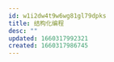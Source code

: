 ```yaml
---
id: w1i2dw4t9w6wg81gl79dpks
title: 结构化编程
desc: ""
updated: 1660317992321
created: 1660317986745
---
```


